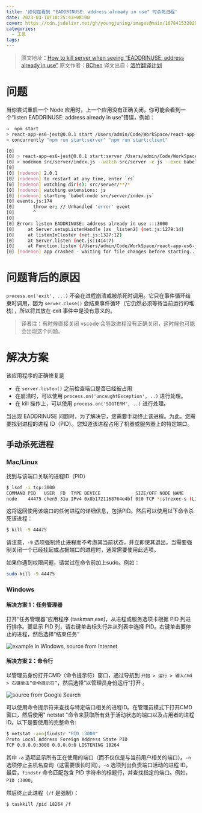 ```yaml
---
title: '如何在看到 "EADDRINUSE: address already in use" 时杀死进程'
date: 2023-03-10T10:25:43+08:00
cover: https://cdn.jsdelivr.net/gh/youngjuning/images@main/1678415328290.png
categories:
  - 工具
tags:
---
```


> 原文地址：[How to kill server when seeing “EADDRINUSE: address already in use”](https://114.li/jscdep)
> 原文作者：[BChen](https://bindichen.medium.com/)
> 译文出自：[洛竹翻译计划](https://youngjuning.js.org/categories/%E6%B4%9B%E7%AB%B9%E7%BF%BB%E8%AF%91%E8%AE%A1%E5%88%92/)

# 问题

当你尝试重启一个 Node 应用时，上一个应用没有正确关闭，你可能会看到一个“listen EADDRINUSE: address already in use”错误，例如：

```sh
⇒  npm start
> react-app-es6-jest@0.0.1 start /Users/admin/Code/WorkSpace/react-app-es6-jest
> concurrently "npm run start:server" "npm run start:client"

[0]
[0] > react-app-es6-jest@0.0.1 start:server /Users/admin/Code/WorkSpace/react-app-es6-jest
[0] > nodemon src/server/index.js --watch src/server -e js --exec babel-node
[0]
[0] [nodemon] 2.0.1
[0] [nodemon] to restart at any time, enter `rs`
[0] [nodemon] watching dir(s): src/server/**/*
[0] [nodemon] watching extensions: js
[0] [nodemon] starting `babel-node src/server/index.js`
[0] events.js:174
[0]       throw er; // Unhandled 'error' event
[0]       ^
[0]
[0] Error: listen EADDRINUSE: address already in use :::3000
[0]     at Server.setupListenHandle [as _listen2] (net.js:1279:14)
[0]     at listenInCluster (net.js:1327:12)
[0]     at Server.listen (net.js:1414:7)
[0]     at Function.listen (/Users/admin/Code/WorkSpace/react-app-es6-jest/node_modules/express/lib/application.js:618:24)
[0] [nodemon] app crashed - waiting for file changes before starting...
```

# 问题背后的原因

`process.on('exit', ...)` 不会在进程崩溃或被杀死时调用。它只在事件循环结束时调用，因为 `server.close()` 会结束事件循环（它仍然必须等待当前运行的堆栈），所以将其放在 exit 事件中是没有意义的。

> 译者注：有时候直接关闭 vscode 会导致进程没有正确关闭，这时候也可能会出现这个问题。

# 解决方案

该应用程序的正确修复是

- 在 `server.listen()` 之前检查端口是否已经被占用
- 在崩溃时，可以使用 `process.on('uncaughtException', ..)` 进行处理。
- 在 kill 操作上，可以使用 `process.on('SIGTERM', ..)` 进行处理。

当出现 EADDRINUSE 问题时，为了解决它，您需要手动终止该进程。为此，您需要找到进程的进程 ID（PID）。您知道该进程占用了机器或服务器上的特定端口。

## 手动杀死进程

### Mac/Linux

找到与该端口关联的进程ID（PID）

```sh
$ lsof -i tcp:3000
COMMAND PID   USER  FD  TYPE DEVICE             SIZE/OFF NODE NAME
node    44475 chen5 31u IPv4 0x8b1721168764e4bf 0t0 TCP *:strexec-s (LISTEN)
```

这将返回使用该端口的任何进程的详细信息，包括PID。然后可以使用以下命令杀死该进程：

```sh
$ kill -9 44475
```

请注意，`-9` 选项强制终止进程而不考虑其当前状态，并立即使其退出。当需要强制关闭一个已经挂起或占据端口的进程时，通常需要使用此选项。

如果你遇到权限问题，请尝试在命令前加上sudo。例如：

```sh
sudo kill -9 44475
```

### Windows

#### 解决方案 1：任务管理器

打开“任务管理器”应用程序 (taskman.exe)，从进程或服务选项卡根据 PID 列进行排序。要显示 PID 列，请右键单击标头行并从列表中选择 PID。右键单击要停止的进程，然后选择“结束任务”

![example in Windows, source from Internet](https://cdn.jsdelivr.net/gh/youngjuning/images@main/1678416348850.png)

#### 解决方案 2：命令行

以管理员身份打开CMD（命令提示符）窗口，通过导航到 `开始 > 运行 > 输入cmd > 右键单击“命令提示符”`，然后选择“以管理员身份运行”打开 。

![source from Google Search](https://cdn.jsdelivr.net/gh/youngjuning/images@main/1678416450947.png)

可以使用命令提示符来查找与特定端口相关的进程ID。在管理员模式下打开CMD窗口，然后使用" netstat "命令来获取所有处于活动状态的端口以及占用者的进程ID。以下是要使用的完整命令:

```sh
$ netstat -ano|findstr "PID :3000"
Proto Local Address Foreign Address State PID
TCP 0.0.0.0:3000 0.0.0.0:0 LISTENING 18264
```

其中 `-a` 选项显示所有正在使用的端口（而不仅仅是与当前用户相关的端口）。`-n` 选项停止主机名查询（这需要很长时间）。`-o` 选项列出负责端口活动的进程 ID。最后，`findstr` 命令匹配包含 PID 字符串的标题行，并查找指定的端口。例如， `PID :3000`。

然后终止此进程（`/f` 是强制）：

```sh
$ taskkill /pid 18264 /f
```
